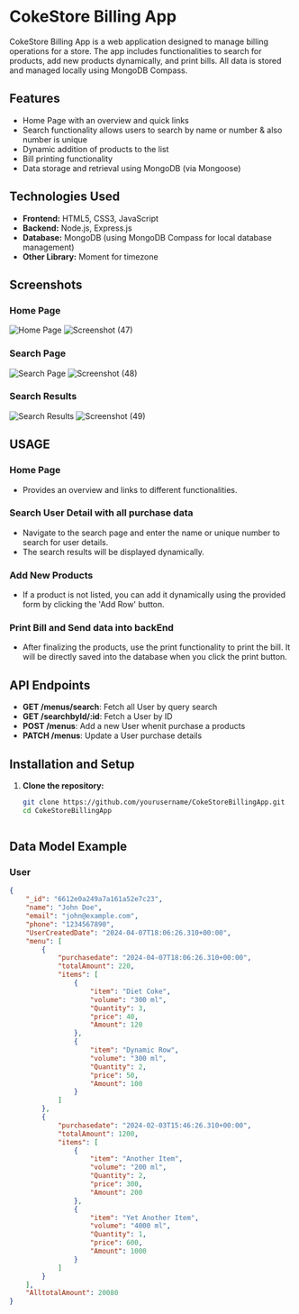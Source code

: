 # CokeStore Billing App

CokeStore Billing App is a web application designed to manage billing operations for a store. The app includes functionalities to search for products, add new products dynamically, and print bills. All data is stored and managed locally using MongoDB Compass.

## Features

- Home Page with an overview and quick links
- Search functionality allows users to search by name or number & also number is unique
- Dynamic addition of products to the list
- Bill printing functionality
- Data storage and retrieval using MongoDB (via Mongoose)

## Technologies Used

- **Frontend:** HTML5, CSS3, JavaScript
- **Backend:** Node.js, Express.js
- **Database:** MongoDB (using MongoDB Compass for local database management)
- **Other Library:** Moment for timezone

## Screenshots

### Home Page
![Home Page](./images/home-page.png)
![Screenshot (47)](https://github.com/kmusheer/CokeStore-Billing/assets/99362063/6f4a6f7f-4842-4df8-ac5d-722d2129d6df)

### Search Page
![Search Page](./images/search-page.png)
![Screenshot (48)](https://github.com/kmusheer/CokeStore-Billing/assets/99362063/d012cbb3-1a4e-4295-96ef-841695911b77)

### Search Results
![Search Results](./images/search-results.png)
![Screenshot (49)](https://github.com/kmusheer/CokeStore-Billing/assets/99362063/84abcd93-50b7-4209-afa9-937ced470b5d)

## USAGE

### Home Page
- Provides an overview and links to different functionalities.

### Search User Detail with all purchase data
- Navigate to the search page and enter the name or unique number to search for user details.
- The search results will be displayed dynamically.

### Add New Products
- If a product is not listed, you can add it dynamically using the provided form by clicking the 'Add Row' button.

### Print Bill and Send data into backEnd
- After finalizing the products, use the print functionality to print the bill. It will be directly saved into the database when you click the print button.


## API Endpoints

- **GET /menus/search**: Fetch all User by query search
- **GET /searchbyId/:id**: Fetch a User by ID
- **POST /menus**: Add a new User whenit purchase a products
- **PATCH /menus**: Update a User purchase details



## Installation and Setup

1. **Clone the repository:**
   ```bash
   git clone https://github.com/yourusername/CokeStoreBillingApp.git
   cd CokeStoreBillingApp



## Data Model Example

### User

```json
{
    "_id": "6612e0a249a7a161a52e7c23",
    "name": "John Doe",
    "email": "john@example.com",
    "phone": "1234567890",
    "UserCreatedDate": "2024-04-07T18:06:26.310+00:00",
    "menu": [
        {
            "purchasedate": "2024-04-07T18:06:26.310+00:00",
            "totalAmount": 220,
            "items": [
                {
                    "item": "Diet Coke",
                    "volume": "300 ml",
                    "Quantity": 3,
                    "price": 40,
                    "Amount": 120
                },
                {
                    "item": "Dynamic Row",
                    "volume": "300 ml",
                    "Quantity": 2,
                    "price": 50,
                    "Amount": 100
                }
            ]
        },
        {
            "purchasedate": "2024-02-03T15:46:26.310+00:00",
            "totalAmount": 1200,
            "items": [
                {
                    "item": "Another Item",
                    "volume": "200 ml",
                    "Quantity": 2,
                    "price": 300,
                    "Amount": 200
                },
                {
                    "item": "Yet Another Item",
                    "volume": "4000 ml",
                    "Quantity": 1,
                    "price": 600,
                    "Amount": 1000
                }
            ]
        }
    ],
    "AlltotalAmount": 20080
}

